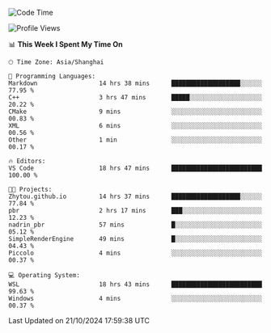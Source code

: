 <!--START_SECTION:waka-->
![Code Time](http://img.shields.io/badge/Code%20Time-2%2C060%20hrs%2029%20mins-blue)

![Profile Views](http://img.shields.io/badge/Profile%20Views-0-blue)

📊 **This Week I Spent My Time On** 

```text
🕑︎ Time Zone: Asia/Shanghai

💬 Programming Languages: 
Markdown                 14 hrs 38 mins      ███████████████████░░░░░░   77.95 % 
C++                      3 hrs 47 mins       █████░░░░░░░░░░░░░░░░░░░░   20.22 % 
CMake                    9 mins              ░░░░░░░░░░░░░░░░░░░░░░░░░   00.83 % 
XML                      6 mins              ░░░░░░░░░░░░░░░░░░░░░░░░░   00.56 % 
Other                    1 min               ░░░░░░░░░░░░░░░░░░░░░░░░░   00.17 % 

🔥 Editors: 
VS Code                  18 hrs 47 mins      █████████████████████████   100.00 % 

🐱‍💻 Projects: 
Zhytou.github.io         14 hrs 37 mins      ███████████████████░░░░░░   77.84 % 
pbr                      2 hrs 17 mins       ███░░░░░░░░░░░░░░░░░░░░░░   12.23 % 
nadrin_pbr               57 mins             █░░░░░░░░░░░░░░░░░░░░░░░░   05.12 % 
SimpleRenderEngine       49 mins             █░░░░░░░░░░░░░░░░░░░░░░░░   04.43 % 
Piccolo                  4 mins              ░░░░░░░░░░░░░░░░░░░░░░░░░   00.37 % 

💻 Operating System: 
WSL                      18 hrs 43 mins      █████████████████████████   99.63 % 
Windows                  4 mins              ░░░░░░░░░░░░░░░░░░░░░░░░░   00.37 % 
```


 Last Updated on 21/10/2024 17:59:38 UTC
<!--END_SECTION:waka-->